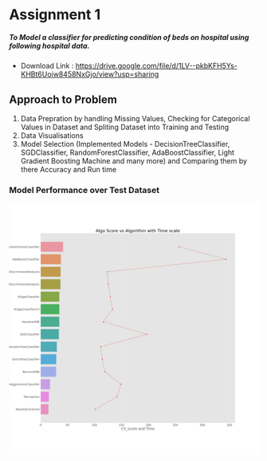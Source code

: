# Assignment 1
##### To Model a classifier for predicting condition of beds on hospital using following hospital data.
* Download Link : https://drive.google.com/file/d/1LV--pkbKFH5Ys-KHBt6Uoiw8458NxGjo/view?usp=sharing

## Approach to Problem

1. Data Prepration by handling Missing Values, Checking for Categorical Values in Dataset and Spliting Dataset into Training and Testing
2. Data Visualisations
3. Model Selection (Implemented Models - DecisionTreeClassifier, SGDClassifier, RandomForestClassifier, AdaBoostClassifier, Light Gradient Boosting Machine and many more) and Comparing them by there Accuracy and Run time

### Model Performance over Test Dataset
![Accuracy Score](Main.jpg)